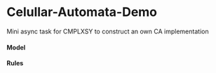 # Celullar-Automata-Demo
 Mini async task for CMPLXSY to construct an own CA implementation

#### Model

#### Rules

